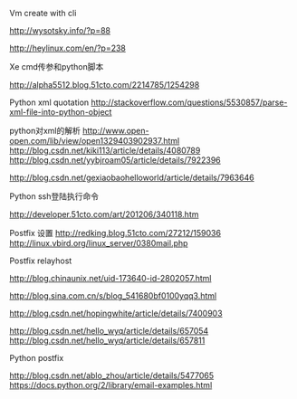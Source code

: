 Vm create with cli

http://wysotsky.info/?p=88

http://heylinux.com/en/?p=238


Xe cmd传参和python脚本

http://alpha5512.blog.51cto.com/2214785/1254298


Python xml quotation
http://stackoverflow.com/questions/5530857/parse-xml-file-into-python-object


python对xml的解析
http://www.open-open.com/lib/view/open1329403902937.html
http://blog.csdn.net/kiki113/article/details/4080789
http://blog.csdn.net/yybjroam05/article/details/7922396


http://blog.csdn.net/gexiaobaohelloworld/article/details/7963646

Python ssh登陆执行命令

http://developer.51cto.com/art/201206/340118.htm

Postfix 设置
http://redking.blog.51cto.com/27212/159036
http://linux.vbird.org/linux_server/0380mail.php


Postfix relayhost

http://blog.chinaunix.net/uid-173640-id-2802057.html

http://blog.sina.com.cn/s/blog_541680bf0100yqq3.html

http://blog.csdn.net/hopingwhite/article/details/7400903

http://blog.csdn.net/hello_wyq/article/details/657054
http://blog.csdn.net/hello_wyq/article/details/657811

Python postfix 

http://blog.csdn.net/ablo_zhou/article/details/5477065
https://docs.python.org/2/library/email-examples.html
